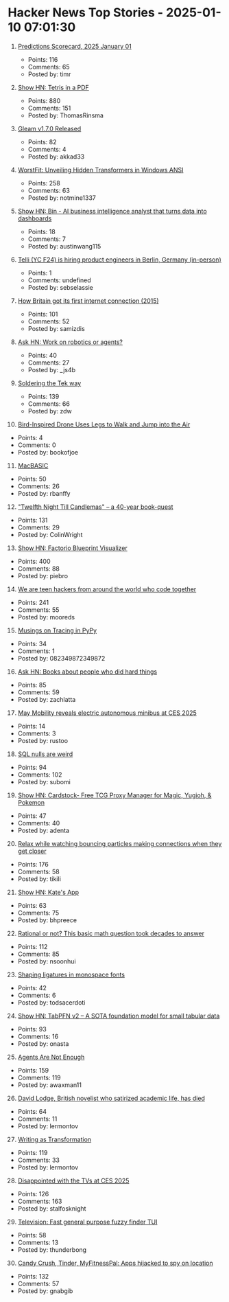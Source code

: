 # Hacker News Top Stories - 2025-01-10 07:01:30

1. [Predictions Scorecard, 2025 January 01](https://rodneybrooks.com/predictions-scorecard-2025-january-01/)
   - Points: 116
   - Comments: 65
   - Posted by: timr

2. [Show HN: Tetris in a PDF](https://th0mas.nl/downloads/pdftris.pdf)
   - Points: 880
   - Comments: 151
   - Posted by: ThomasRinsma

3. [Gleam v1.7.0 Released](https://gleam.run/news/improved-performance-and-publishing/)
   - Points: 82
   - Comments: 4
   - Posted by: akkad33

4. [WorstFit: Unveiling Hidden Transformers in Windows ANSI](https://blog.orange.tw/posts/2025-01-worstfit-unveiling-hidden-transformers-in-windows-ansi/)
   - Points: 258
   - Comments: 63
   - Posted by: notmine1337

5. [Show HN: Bin - AI business intelligence analyst that turns data into dashboards](https://bi.new)
   - Points: 18
   - Comments: 7
   - Posted by: austinwang115

6. [Telli (YC F24) is hiring product engineers in Berlin, Germany (in-person)](https://www.ycombinator.com/companies/telli/jobs/J1YREmZ-product-engineer)
   - Points: 1
   - Comments: undefined
   - Posted by: sebselassie

7. [How Britain got its first internet connection (2015)](https://theconversation.com/how-britain-got-its-first-internet-connection-by-the-late-pioneer-who-created-the-first-password-on-the-internet-45404)
   - Points: 101
   - Comments: 52
   - Posted by: samizdis

8. [Ask HN: Work on robotics or agents?](undefined)
   - Points: 40
   - Comments: 27
   - Posted by: _js4b

9. [Soldering the Tek way](https://hackaday.com/2025/01/09/retrotechtacular-soldering-the-tek-way/)
   - Points: 139
   - Comments: 66
   - Posted by: zdw

10. [Bird-Inspired Drone Uses Legs to Walk and Jump into the Air](https://spectrum.ieee.org/bird-drone)
   - Points: 4
   - Comments: 0
   - Posted by: bookofjoe

11. [MacBASIC](https://apple.fandom.com/wiki/MacBASIC)
   - Points: 50
   - Comments: 26
   - Posted by: rbanffy

12. ["Twelfth Night Till Candlemas" – a 40-year book-quest](https://davidallengreen.com/2024/12/twelfth-night-till-candlemas-the-story-of-a-forty-year-book-quest-and-of-its-remarkable-ending/)
   - Points: 131
   - Comments: 29
   - Posted by: ColinWright

13. [Show HN: Factorio Blueprint Visualizer](https://github.com/piebro/factorio-blueprint-visualizer)
   - Points: 400
   - Comments: 88
   - Posted by: piebro

14. [We are teen hackers from around the world who code together](https://hackclub.com/)
   - Points: 241
   - Comments: 55
   - Posted by: mooreds

15. [Musings on Tracing in PyPy](https://pypy.org/posts/2025/01/musings-tracing.html)
   - Points: 34
   - Comments: 1
   - Posted by: 082349872349872

16. [Ask HN: Books about people who did hard things](undefined)
   - Points: 85
   - Comments: 59
   - Posted by: zachlatta

17. [May Mobility reveals electric autonomous minibus at CES 2025](https://techcrunch.com/2025/01/07/may-mobility-reveals-electric-autonomous-minibus-at-ces-2025/)
   - Points: 14
   - Comments: 3
   - Posted by: rustoo

18. [SQL nulls are weird](https://jirevwe.github.io/sql-nulls-are-weird.html)
   - Points: 94
   - Comments: 102
   - Posted by: subomi

19. [Show HN: Cardstock- Free TCG Proxy Manager for Magic, Yugioh, & Pokemon](https://cardstock.denta.co)
   - Points: 47
   - Comments: 40
   - Posted by: adenta

20. [Relax while watching bouncing particles making connections when they get closer](https://tiki.li/apps/particles.html?v=2501a)
   - Points: 176
   - Comments: 58
   - Posted by: tikili

21. [Show HN: Kate's App](https://katesapp.org/hn)
   - Points: 63
   - Comments: 75
   - Posted by: bhpreece

22. [Rational or not? This basic math question took decades to answer](https://www.quantamagazine.org/rational-or-not-this-basic-math-question-took-decades-to-answer-20250108/)
   - Points: 112
   - Comments: 85
   - Posted by: nsoonhui

23. [Shaping ligatures in monospace fonts](https://joshleeb.com/posts/monospace-ligatures.html)
   - Points: 42
   - Comments: 6
   - Posted by: todsacerdoti

24. [Show HN: TabPFN v2 – A SOTA foundation model for small tabular data](https://www.nature.com/articles/s41586-024-08328-6/link)
   - Points: 93
   - Comments: 16
   - Posted by: onasta

25. [Agents Are Not Enough](https://www.arxiv.org/abs/2412.16241)
   - Points: 159
   - Comments: 119
   - Posted by: awaxman11

26. [David Lodge, British novelist who satirized academic life, has died](https://www.nytimes.com/2025/01/03/books/david-lodge-dead.html)
   - Points: 64
   - Comments: 11
   - Posted by: lermontov

27. [Writing as Transformation](https://www.newyorker.com/culture/the-weekend-essay/writing-as-transformation-louise-gluck)
   - Points: 119
   - Comments: 33
   - Posted by: lermontov

28. [Disappointed with the TVs at CES 2025](https://arstechnica.com/gadgets/2025/01/ces-2025-teases-alarming-smart-tv-future-loaded-with-unwanted-software-gimmicks/)
   - Points: 126
   - Comments: 163
   - Posted by: stalfosknight

29. [Television: Fast general purpose fuzzy finder TUI](https://github.com/alexpasmantier/television)
   - Points: 58
   - Comments: 13
   - Posted by: thunderbong

30. [Candy Crush, Tinder, MyFitnessPal: Apps hijacked to spy on location](https://www.wired.com/story/gravy-location-data-app-leak-rtb/)
   - Points: 132
   - Comments: 57
   - Posted by: gnabgib

